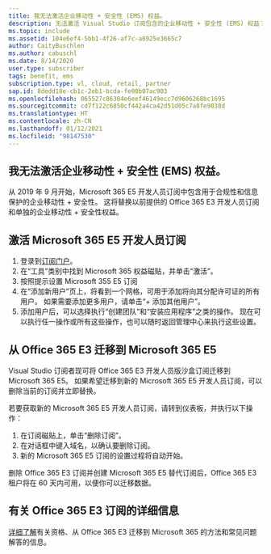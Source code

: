 ```yaml
---
title: 我无法激活企业移动性 + 安全性 (EMS) 权益。
description: 无法激活 Visual Studio 订阅包含的企业移动性 + 安全性 (EMS) 权益？
ms.topic: include
ms.assetid: 104e6ef4-5bb1-4f26-af7c-a6925e3665c7
author: CaityBuschlen
ms.author: cabuschl
ms.date: 8/14/2020
user.type: subscriber
tags: benefit, ems
subscription.type: vl, cloud, retail, partner
sap.id: 8dedd10e-cb1c-2eb1-bcda-fe00b07ac903
ms.openlocfilehash: 065527c86384e6eef46149ecc7d9606268bc1695
ms.sourcegitcommit: cd7f122c6850cf442a4ca42d51d05c7a8fe9038d
ms.translationtype: HT
ms.contentlocale: zh-CN
ms.lasthandoff: 01/12/2021
ms.locfileid: "98147530"
---
```

## <a name="im-unable-to-activate-my-enterprise-mobility--security-ems-benefit"></a>我无法激活企业移动性 + 安全性 (EMS) 权益。

从 2019 年 9 月开始，Microsoft 365 E5 开发人员订阅中包含用于合规性和信息保护的企业移动性 + 安全性。 这将替换以前提供的 Office 365 E3 开发人员订阅和单独的企业移动性 + 安全性权益。 

## <a name="activate-microsoft-365-e5-developer-subscription"></a>激活 Microsoft 365 E5 开发人员订阅  

1. 登录到[订阅门户](https://my.visualstudio.com/benefits)。 
1. 在“工具”类别中找到 Microsoft 365 权益磁贴，并单击“激活”。 
1. 按照提示设置 Microsoft 355 E5 订阅 
1. 在“添加新用户”页上，将看到一个网格，可用于添加将向其分配许可证的所有用户。 如果需要添加更多用户，请单击“+ 添加其他用户”。 
1. 添加用户后，可以选择执行“创建团队”和“安装应用程序”之类的操作。 现在可以执行任一操作或所有这些操作，也可以随时返回管理中心来执行这些设置。 

## <a name="migrate-from-office-365-e3-to-microsoft-365-e5"></a>从 Office 365 E3 迁移到 Microsoft 365 E5 

Visual Studio 订阅者现可将 Office 365 E3 开发人员版沙盒订阅迁移到 Microsoft 365 E5。 如果希望迁移到新的 Microsoft 365 E5 开发人员订阅，可以删除当前的订阅并立即替换。 

若要获取新的 Microsoft 365 E5 开发人员订阅，请转到仪表板，并执行以下操作： 
1. 在订阅磁贴上，单击“删除订阅”。 
1. 在对话框中键入域名，以确认要删除订阅。 
1. 新的 Microsoft 365 E5 订阅的设置过程将自动开始。 

删除 Office 365 E3 订阅并创建 Microsoft 365 E5 替代订阅后，Office 365 E3 租户将在 60 天内可用，以便你可以迁移数据。 

## <a name="more-information-about-office-365-e3-subscriptions"></a>有关 Office 365 E3 订阅的详细信息

[详细了解](https://docs.microsoft.com/visualstudio/subscriptions/vs-m365)有关资格、从 Office 365 E3 迁移到 Microsoft 365 的方法和常见问题解答的信息。  